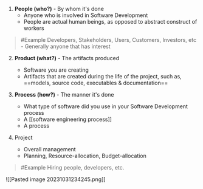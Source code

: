 1. **People (who?)** - By whom it's done 
	- Anyone who is involved in Software Development
	- People are actual human beings, as opposed to abstract construct of workers
>	#Example 
>	Developers, Stakeholders, Users, Customers, Investors, etc
		- Generally anyone that has interest

2. **Product (what?)** - The artifacts produced 
	- Software you are creating
	- Artifacts that are created during the life of the project, such as, ==models, source code, executables & documentation==

3. **Process (how?)** - The manner it's done
	- What type of software did you use in your Software Development process
	- A [[software engineering process]]
	- A process

4. Project
	- Overall management
	- Planning, Resource-allocation, Budget-allocation
>	#Example 
>	Hiring people, developers, etc.

![[Pasted image 20231031234245.png]]